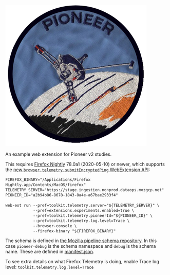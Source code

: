 ![alt text](https://raw.githubusercontent.com/rhelmer/pioneer-v2-example/master/images/pioneer10-patch-96.png "Pioneer 10 Patch")

An example web extension for Pioneer v2 studies.

This requires [Firefox Nightly](https://nightly.mozilla.org) 78.0a1 (2020-05-10) or newer, which supports the [new `browser.telemetry.submitEncryptedPing` WebExtension API](https://bugzilla.mozilla.org/show_bug.cgi?id=1634557):
```console
FIREFOX_BINARY="/Applications/Firefox Nightly.app/Contents/MacOS/firefox"
TELEMETRY_SERVER="https://stage.ingestion.nonprod.dataops.mozgcp.net"
PIONEER_ID="a2b94b86-8678-1843-8a4e-a67bae2933f4"

web-ext run --pref=toolkit.telemetry.server="${TELEMETRY_SERVER}" \
            --pref=extensions.experiments.enabled=true \
            --pref=toolkit.telemetry.pioneerId="${PIONEER_ID}" \
            --pref=toolkit.telemetry.log.level=Trace \
            --browser-console \
            --firefox-binary "${FIREFOX_BINARY}"
 ```

 The schema is defined in [the Mozilla pipeline schema repository](https://github.com/mozilla-services/mozilla-pipeline-schemas/tree/master/schemas/pioneer-debug/debug). In this case `pioneer-debug` is the schema namespace and `debug` is the schema name. These are defined in [manifest.json](manifest.json).

To see extra details on what Firefox Telemetry is doing, enable Trace log level: `toolkit.telemetry.log.level=Trace`
